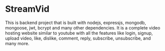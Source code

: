 # StreamVid

This is backend project that is built with nodejs, expressjs, mongodb, mongoose, jwt, bcrypt and many other dependencies. It is a complete video hosting website similar to youtube with all the features like login, signup, upload video, like, dislike, comment, reply, subscribe, unsubscribe, and many more.
